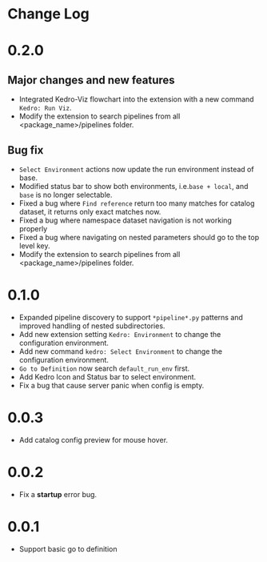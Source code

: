 # Change Log

# 0.2.0
## Major changes and new features
- Integrated Kedro-Viz flowchart into the extension with a new command `Kedro: Run Viz`.
- Modify the extension to search pipelines from all <package_name>/pipelines folder.

## Bug fix
- `Select Environment` actions now update the run environment instead of base.
- Modified status bar to show both environments, i.e.`base + local`, and `base` is no longer selectable.
- Fixed a bug where `Find reference` return too many matches for catalog dataset, it returns only exact matches now.
- Fixed a bug where namespace dataset navigation is not working properly
- Fixed a bug where navigating on nested parameters should go to the top level key.
- Modify the extension to search pipelines from all <package_name>/pipelines folder.


# 0.1.0
- Expanded pipeline discovery to support `*pipeline*.py` patterns and improved handling of nested subdirectories.
- Add new extension setting `Kedro: Environment` to change the configuration environment.
- Add new command `kedro: Select Environment` to change the configuration environment.
- `Go to Definition` now search `default_run_env` first.
- Add Kedro Icon and Status bar to select environment.
- Fix a bug that cause server panic when config is empty.

# 0.0.3
- Add catalog config preview for mouse hover.

# 0.0.2
- Fix a **startup** error bug.

# 0.0.1
- Support basic go to definition